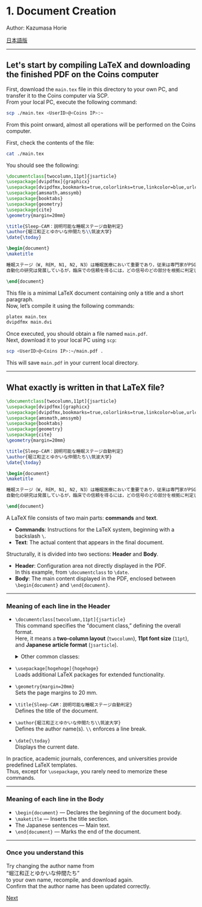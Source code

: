 # 1. Document Creation  
Author: Kazumasa Horie

[日本語版](README.md)

---

## Let's start by compiling LaTeX and downloading the finished PDF on the Coins computer

First, download the `main.tex` file in this directory to your own PC, and transfer it to the Coins computer via SCP.  
From your local PC, execute the following command:

```Bash
scp ./main.tex <UserID>@<Coins IP>:~
```

From this point onward, almost all operations will be performed on the Coins computer.

First, check the contents of the file:

```Bash
cat ./main.tex
```

You should see the following:

```LaTex
\documentclass[twocolumn,11pt]{jsarticle}
\usepackage[dvipdfmx]{graphicx}
\usepackage[dvipdfmx,bookmarks=true,colorlinks=true,linkcolor=blue,urlcolor=blue,citecolor=blue]{hyperref}
\usepackage{amsmath,amssymb}
\usepackage{booktabs}
\usepackage{geometry}
\usepackage{cite}
\geometry{margin=20mm}

\title{Sleep-CAM：説明可能な睡眠ステージ自動判定}
\author{堀江和正とゆかいな仲間たち\\筑波大学}
\date{\today}

\begin{document}
\maketitle

睡眠ステージ（W, REM, N1, N2, N3）は睡眠医療において重要であり，従来は専門家がPSG（EEG/EOG/EMG）から特徴波を同定して目視判定する。
自動化の研究は発展しているが，臨床での信頼を得るには，どの信号のどの部分を根拠に判定したかを提示できる説明可能性が鍵である。

\end{document}
```

This file is a minimal LaTeX document containing only a title and a short paragraph.  
Now, let’s compile it using the following commands:

```Bash
platex main.tex
dvipdfmx main.dvi
```

Once executed, you should obtain a file named `main.pdf`.  
Next, download it to your local PC using `scp`:

```Bash
scp <UserID>@<Coins IP>:~/main.pdf .
```

This will save `main.pdf` in your current local directory.

---

## What exactly is written in that LaTeX file?

```LaTex
\documentclass[twocolumn,11pt]{jsarticle}
\usepackage[dvipdfmx]{graphicx}
\usepackage[dvipdfmx,bookmarks=true,colorlinks=true,linkcolor=blue,urlcolor=blue,citecolor=blue]{hyperref}
\usepackage{amsmath,amssymb}
\usepackage{booktabs}
\usepackage{geometry}
\usepackage{cite}
\geometry{margin=20mm}

\title{Sleep-CAM：説明可能な睡眠ステージ自動判定}
\author{堀江和正とゆかいな仲間たち\\筑波大学}
\date{\today}

\begin{document}
\maketitle

睡眠ステージ（W, REM, N1, N2, N3）は睡眠医療において重要であり，従来は専門家がPSG（EEG/EOG/EMG）から特徴波を同定して目視判定する。
自動化の研究は発展しているが，臨床での信頼を得るには，どの信号のどの部分を根拠に判定したかを提示できる説明可能性が鍵である。

\end{document}
```

A LaTeX file consists of two main parts: **commands** and **text**.  
- **Commands**: Instructions for the LaTeX system, beginning with a backslash `\`.  
- **Text**: The actual content that appears in the final document.

Structurally, it is divided into two sections: **Header** and **Body**.  
- **Header**: Configuration area not directly displayed in the PDF.  
  In this example, from `\documentclass` to `\date`.  
- **Body**: The main content displayed in the PDF, enclosed between `\begin{document}` and `\end{document}`.

---

### Meaning of each line in the Header

- `\documentclass[twocolumn,11pt]{jsarticle}`  
  This command specifies the “document class,” defining the overall format.  
  Here, it means a **two-column layout** (`twocolumn`), **11pt font size** (`11pt`), and **Japanese article format** (`jsarticle`).

  <details><summary>Other common classes:</summary>

  **English classes**  
  | Class | Purpose | Notes |
  |--------|----------|--------|
  | `article` | General short papers or technical reports | No chapters |
  | `report` | Long reports, theses | Supports `chapter` |
  | `book` | Books | Full sectioning and indices |
  | `letter` | Letters | Specialized structure for addresses/signatures |

  **Japanese classes**  
  | Class | Purpose | Notes |
  |--------|----------|--------|
  | `jsarticle` | General Japanese articles | For upLaTeX/pLaTeX |
  | `jsreport` | Theses and long reports | Supports `chapter` |
  | `jsbook` | Books |  |

  **Layout options**  
  | Option | Description | Notes |
  |---------|--------------|--------|
  | `onecolumn` | Single column (default) |  |
  | `twocolumn` | Two-column layout | Common in conference papers |
  | `oneside` | Single-sided printing | Default |
  | `twoside` | Double-sided printing | Used for books |
  | `openright` | Start chapters on right pages | For books |
  | `openany` | Start chapters anywhere |  |

  **Paper size**  
  | Option | Description | Notes |
  |---------|--------------|--------|
  | `a4paper` | A4 size | Standard in Japan/Europe |
  | `b5paper` | B5 size | Common in Japanese journals |
  | `letterpaper` | US letter size | Standard in the U.S. |
  | `landscape` | Horizontal layout |  |
  | `portrait` | Vertical layout (default) |  |

  </details>

- `\usepackage[hogehoge]{hogehoge}`  
  Loads additional LaTeX packages for extended functionality.

- `\geometry{margin=20mm}`  
  Sets the page margins to 20 mm.

- `\title{Sleep-CAM：説明可能な睡眠ステージ自動判定}`  
  Defines the title of the document.

- `\author{堀江和正とゆかいな仲間たち\\筑波大学}`  
  Defines the author name(s). `\\` enforces a line break.

- `\date{\today}`  
  Displays the current date.

In practice, academic journals, conferences, and universities provide predefined LaTeX templates.  
Thus, except for `\usepackage`, you rarely need to memorize these commands.

---

### Meaning of each line in the Body

- `\begin{document}` — Declares the beginning of the document body.  
- `\maketitle` — Inserts the title section.  
- The Japanese sentences — Main text.  
- `\end{document}` — Marks the end of the document.

---

### Once you understand this

Try changing the author name from  
“堀江和正とゆかいな仲間たち”  
to your own name, recompile, and download again.  
Confirm that the author name has been updated correctly.

[Next]()  
